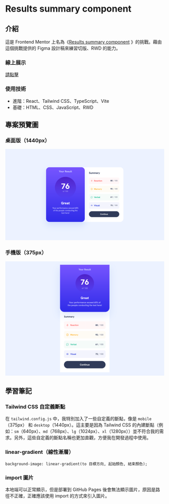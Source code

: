 # Results summary component

## 介紹

這是 Frontend Mentor 上名為《[Results summary component](https://www.frontendmentor.io/challenges/fem-results-summary-component-CE_K6s0maV) 》的挑戰。藉由這個挑戰提供的 Figma 設計稿來練習切版、RWD 的能力。

### 線上展示

[請點擊](https://jasonluo07.github.io/fem-results-summary-component/)

### 使用技術

- 進階：React、Tailwind CSS、TypeScript、Vite
- 基礎：HTML、CSS、JavaScript、RWD

## 專案預覽圖

### 桌面版（1440px）

![Desktop](./screenshot1.png)

### 手機版（375px）

![Mobile](./screenshot2.png)

## 學習筆記

### Tailwind CSS 自定義斷點

在 `tailwind.config.js` 中，我特別加入了一些自定義的斷點，像是 `mobile`（375px） 和 `desktop`（1440px）。這主要是因為 Tailwind CSS 的內建斷點（例如：`sm`（640px）、`md`（768px）、`lg`（1024px）、`xl`（1280px））並不符合我的需求。另外，這些自定義的斷點名稱也更加直觀，方便我在開發過程中使用。

### linear-gradient（線性漸層）

`background-image: linear-gradient(to 目標方向, 起始顏色, 結束顏色);`

### import 圖片

本地端可以正常顯示，但是部署到 GitHub Pages 後會無法顯示圖片，原因是路徑不正確，正確應該使用 import 的方式來引入圖片。
